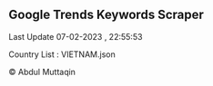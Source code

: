 

## Google Trends Keywords Scraper 
 
Last Update 07-02-2023 , 22:55:53

Country List :
VIETNAM.json



© Abdul Muttaqin 

